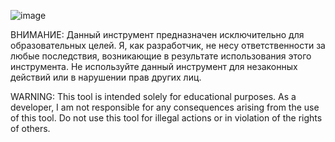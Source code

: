 ![image](https://github.com/user-attachments/assets/787e8691-0a7d-42d1-9aa8-c88891dc7c0f)


ВНИМАНИЕ:
Данный инструмент предназначен исключительно для образовательных целей. Я, как разработчик, не несу ответственности за любые последствия, возникающие в результате использования этого инструмента. 
Не используйте данный инструмент для незаконных действий или в нарушении прав других лиц.

WARNING:
This tool is intended solely for educational purposes. As a developer, I am not responsible for any consequences arising from the use of this tool. 
Do not use this tool for illegal actions or in violation of the rights of others.

